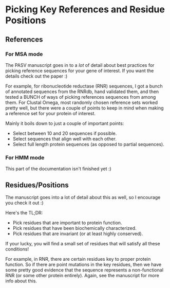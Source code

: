 # Picking Key References and Residue Positions

## References

### For MSA mode

The PASV manuscript goes in to a *lot* of detail about best practices for picking reference sequences for your gene of interest.  If you want the details check out the paper :)

For example, for ribonucleotide reductase (RNR) sequences, I got a bunch of annotated sequences from the RNRdb, hand validated them, and then tested a BUNCH of ways of picking references sequences from among them.  For Clustal Omega, most randomly chosen reference sets worked pretty well, but there were a couple of points to keep in mind when making a reference set for your protein of interest.

Mainly it boils down to just a couple of important points:

- Select between 10 and 20 sequences if possible.
- Select sequences that align well with each other.
- Select full length protein sequences (as opposed to partial sequences).

### For HMM mode

This part of the documentation isn't finished yet :)

## Residues/Positions

The manuscript goes into a lot of detail about this as well, so I encourage you check it out :)

Here's the TL;DR:

- Pick residues that are important to protein function.
- Pick residues that have been biochemically characterized.
- Pick residues that are invariant (or at least highly conserved).

If your lucky, you will find a small set of residues that will satisfy all these conditions!

For example, in RNR, there are certain residues key to proper protein function.  So if there are point mutations in the key residues, then we have some pretty good evidence that the sequence represents a non-functional RNR (or some other protein entirely).  Again, see the manuscript for more info about this.
